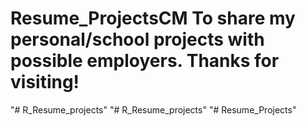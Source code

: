# Resume_ProjectsCM To share my personal/school projects with possible employers. Thanks for visiting!
"# R_Resume_projects" 
"# R_Resume_projects" 
"# Resume_Projects" 
